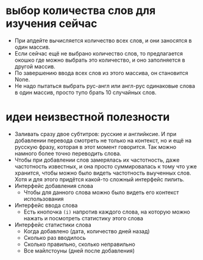 # выбор количества слов для изучения сейчас

* При апдейте вычисляется количество всех слов, и они заносятся в один массив.
* Если сейчас ещё не выбрано количество слов, то предлагается окошко где можно выбрать это количество, и оно заполняется в другой массив.
* По завершению ввода всех слов из этого массива, он становится None.
* Не надо пытаться выбрать рус-англ или англ-рус одинаковые слова в один массив, просто тупо брать 10 случайных слов.

# идеи неизвестной полезности

* Заливать сразу двое субтитров: русские и английксие. И при добавлении перевода смотреть не только на контекст, но и ещё на русскую фразу, которая в этот момент говорится. Так можно намного более точно переводить слова.
* Чтобы при добавлении слов замерялась их частотность, даже частотность известных, и она просто суммировалась к тому что уже хранится, чтобы можно было видеть частотность выученных слов. Хотя и для этого придётся какой-то сложный интерфейс пилить.
* Интерфейс добавления слова
  * Чтобы для данного слова можно было видеть его контекст использования
* Интерфейс ввода слова
  * Есть кнопочка `(i)` напротив каждого слова, на которую можно нажать и посмотреть статистику этого слова
* Интерфейс статистики слова
  * Когда добавлено (дата, количество дней назад)
  * Сколько раз вводилось
  * Сколько правильно, сколько неправильно
  * Все майлстоуны (дней после добавления)